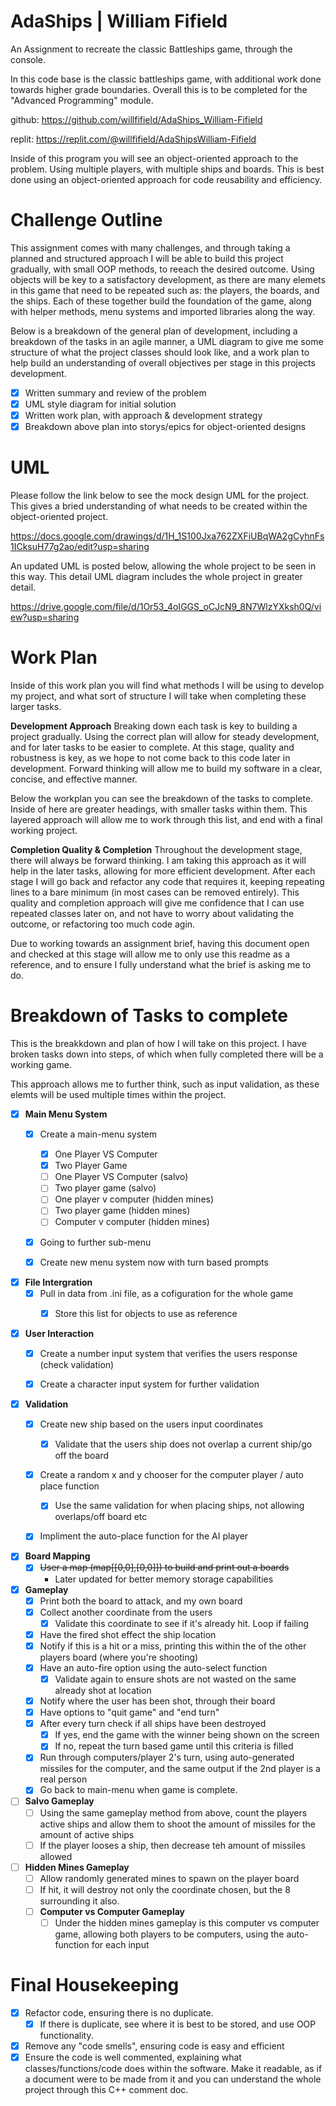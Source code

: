 # AdaShips | William Fifield
An Assignment to recreate the classic Battleships game, through the console.

In this code base is the classic battleships game, with additional work done towards higher grade boundaries. Overall this is to be completed for the "Advanced Programming" module.

github: https://github.com/willfifield/AdaShips_William-Fifield

replit: https://replit.com/@willfifield/AdaShipsWilliam-Fifield

Inside of this program you will see an object-oriented approach to the problem. Using multiple players, with multiple ships and boards. This is best done using an object-oriented approach for code reusability and efficiency.


# Challenge Outline

This assignment comes with many challenges, and through taking a planned and structured approach I will be able to build this project gradually, with small OOP methods, to reeach the desired outcome. Using objects will be key to a satisfactory development, as there are many elemets in this game that need to be repeated such as: the players, the boards, and the ships. Each of these together build the foundation of the game, along with helper methods, menu systems and imported libraries along the way.

Below is a breakdown of the general plan of development, including a breakdown of the tasks in an agile manner, a UML diagram to give me some structure of what the project classes should look like, and a work plan to help build an understanding of overall objectives per stage in this projects development.
- [x] Written summary and review of the problem
- [x] UML style diagram for initial solution
- [x] Written work plan, with approach & development strategy
- [x] Breakdown above plan into storys/epics for object-oriented designs

# UML
Please follow the link below to see the mock design UML for the project. This gives a bried understanding of what needs to be created within the object-oriented project.

https://docs.google.com/drawings/d/1H_1S100Jxa762ZXFiUBqWA2gCyhnFs1ICksuH77g2ao/edit?usp=sharing

An updated UML is posted below, allowing the whole project to be seen in this way. This detail UML diagram includes the whole project in greater detail.

https://drive.google.com/file/d/1Or53_4oIGGS_oCJcN9_8N7WlzYXksh0Q/view?usp=sharing

# Work Plan

Inside of this work plan you will find what methods I will be using to develop my project, and what sort of structure I will take when completing these larger tasks.

**Development Approach**
Breaking down each task is key to building a project gradually. Using the correct plan will allow for steady development, and for later tasks to be easier to complete. At this stage, quality and robustness is key, as we hope to not come back to this code later in development. Forward thinking will allow me to build my software in a clear, concise, and effective manner.

Below the workplan you can see the breakdown of the tasks to complete. Inside of here are greater headings, with smaller tasks within them. This layered approach will allow me to work through this list, and end with a final working project.

**Completion Quality & Completion**
Throughout the development stage, there will always be forward thinking. I am taking this approach as it will help in the later tasks, allowing for more efficient development. After each stage I will go back and refactor any code that requires it, keeping repeating lines to a bare minimum (in most cases can be removed entirely). This quality and completion approach will give me confidence that I can use repeated classes later on, and not have to worry about validating the outcome, or refactoring too much code agin.

Due to working towards an assignment brief, having this document open and checked at this stage will allow me to only use this readme as a reference, and to ensure I fully understand what the brief is asking me to do. 



# Breakdown of Tasks to complete
This is the breakkdown and plan of how I will take on this project. I have broken tasks down into steps, of which when fully completed there will be a working game.

This approach allows me to further think, such as input validation, as these elemts will be used multiple times within the project.

- [x] **Main Menu System**
  - [x] Create a main-menu system
    -  [x] One Player VS Computer
    -  [x] Two Player Game
    -  [ ] One Player VS Computer (salvo)
    -  [ ] Two player game (salvo)
    -  [ ] One player v computer (hidden mines)
    -  [ ] Two player game (hidden mines)
    -  [ ] Computer v computer (hidden mines)
  - [x] Going to further sub-menu
  - [x] Create new menu system now with turn based prompts


- [x] **File Intergration**
  - [x] Pull in data from .ini file, as a cofiguration for the whole game
    - [x] Store this list for objects to use as reference


- [x] **User Interaction**
  - [x] Create a number input system that verifies the users response (check validation)
  - [x] Create a character input system for further validation


- [x] **Validation**
  - [x] Create new ship based on the users input coordinates
      - [x]  Validate that the users ship does not overlap a current ship/go off the board
  - [x] Create a random x and y chooser for the computer player / auto place function
    - [x] Use the same validation for when placing ships, not allowing overlaps/off board etc
  - [x] Impliment the auto-place function for the AI player


- [x] **Board Mapping**
  - [x] ~~User a map (map[[0,0],[0,0]]) to build and print out a boards~~
    -  Later updated for better memory storage capabilities


- [x] **Gameplay**
  - [x] Print both the board to attack, and my own board
  - [x] Collect another coordinate from the users
    - [x] Validate this coordinate to see if it's already hit. Loop if failing
  - [x] Have the fired shot effect the ship location
  - [x] Notify if this is a hit or a miss, printing this within the of the other players board (where you're shooting)
  - [x] Have an auto-fire option using the auto-select function
    - [x] Validate again to ensure shots are not wasted on the same already shot at location
  - [x] Notify where the user has been shot, through their board
  - [x] Have options to "quit game" and "end turn"
  - [x] After every turn check if all ships have been destroyed 
    - [x] If yes, end the game with the winner being shown on the screen
    - [x] If no, repeat the turn based game until this criteria is filled
  - [x] Run through computers/player 2's turn, using auto-generated missiles for the computer, and the same output if the 2nd player is a real person
  - [x] Go back to main-menu when game is complete.
- [ ] **Salvo Gameplay**
  - [ ] Using the same gameplay method from above, count the players active ships and allow them to shoot the amount of missiles for the amount of active ships
  - [ ] If the player looses a ship, then decrease teh amount of missiles allowed
- [ ] **Hidden Mines Gameplay**
  - [ ] Allow randomly generated mines to spawn on the player board
  - [ ] If hit, it will destroy not only the coordinate chosen, but the 8 surrounding it also.
  - [ ] **Computer vs Computer Gameplay**
    - [ ] Under the hidden mines gameplay is this computer vs computer game, allowing both players to be computers, using the auto-function for each input

# Final Housekeeping
- [x] Refactor code, ensuring there is no duplicate. 
  - [x] If there is duplicate, see where it is best to be stored, and use OOP functionality.
- [x] Remove any "code smells", ensuring code is easy and efficient
- [x] Ensure the code is well commented, explaining what classes/functions/code does within the software. Make it readable, as if a document were to be made from it and you can understand the whole project through this C++ comment doc.